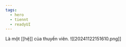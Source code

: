 ```yaml
---
tags:
  - hero
  - tiennt
  - readyUI
---
```

Là một [[hệ]] của thuyền viên. 
![[20241122151610.png]]